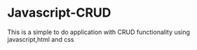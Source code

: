 # Javascript-CRUD
This is a simple to do application with CRUD functionality using javascript,html and css
